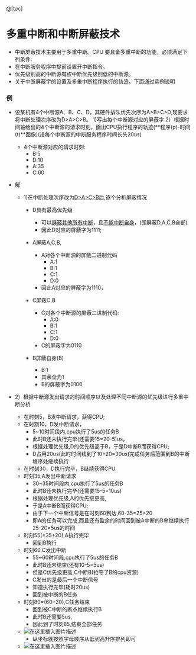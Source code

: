 @[toc]
#  多重中断和中断屏蔽技术


- 中断屏蔽技术主要用于多重中断。CPU 要具备多重中断的功能，必须满足下列条件:
- 在中断服务程序中提前设置开中断指令。
- 优先级别高的中断源有权中断优先级别低的中断源。
- 关于中断屏蔽字的设置及多重中断程序执行的轨迹，下面通过实例说明





### 例

- 设某机有4个中断源A、B、C、D，其硬件排队优先次序为A>B>C>D,现要求
  将中断处理次序改为D>A>C>B。
  1)写出每个中断源对应的屏蔽字
  2）根据时间轴给出的4个中断源的请求时刻，画出CPU执行程序的轨迹(**程序(p)-时间(t)**图像)(设每个中断源的中断服务程序时间长头20us)
  - 4个中断源对应的请求时刻:
    - B:5
    - D:10
    - A:35
    - C:60

- 解

  - 1)在中断处理次序改为<u>D>A>C>B</u>后,逐个分析屏蔽情况

    - D具有最高优先级

      - 可以<u>屏蔽其他所有中断</u>，且<u>不能中断自身</u>，(即屏蔽D,A,C,B全部)
      - 因此D对应的屏蔽字为1111;

    - A屏蔽A,C,B,

      - A对各个中断源的屏蔽二进制代码
        - A:1
        - B:1
        - C:1
        - D:0
      - 因此A对应的屏蔽字为1110，

    - C屏蔽C,B

      - C对各个中断源的屏蔽二进制代码:
        - A:0
        - B:1
        - C:1
        - D:0
      - C的屏蔽字为0110

    - B屏蔽自身(B)

      - B:1
      - 其余全为1
      - B的屏蔽字为0100

      

- 2）根据中断源发出请求的时间顺序以及处理不同中断源的优先级进行多重中断分析
  - 在时刻5，B发中断请求，获得CPU;
  - 在时刻10，D发中断请求，
    - 5~10时间段内,cpu执行了5us的任务B
    - 此时B还未执行完毕(还需要15=20-5)us，
    - 根据处理优先级,D的优先级高于B，于是D中断B而获得CPU;
    - D占用20us(此时时间线到了10+20=30us)完成任务后范围到B的中断程序处继续执行
  - 在时刻30，D执行完毕，B继续获得CPU
  - 时刻35,A发出中断请求
    - 30~35时间段内,cpu执行了5us的任务B
    - 此时B还未执行完毕(还需要15-5=10us)
    - 根据处理优先级,A的优先级更高,
    - 于是A中断B而获得CPU;
    - 由于下一个中断信号是在时刻60到达,60-35=25>20
    - 即A的任务可以完成,而且还有盈余的时间回到被A中断的B串继续执行25-20=5us的时间
  - 时刻55(=35+20),A执行完毕
    - 回到B执行
  - 时刻60,C发出中断
    - 55~60时间段,cpu执行了5us的任务B
    - 此时B还未结束(还有10-5=5us)
    - 但是C优先级更高,C中断B(抢夺了B的cpu资源)
    - C发出的是最后一个中断信号
    - 知道执行完毕(耗时20us)
    - 回到被中断的B任务
  - 时刻80=(60+20),C任务结束
    - 回到被C中断的断点继续执行B
    - 此时B还需要5us,
    - 因此到了时刻85,结束全部任务
  - ![在这里插入图片描述](https://img-blog.csdnimg.cn/1c21dc7699164cf5b08329a39e1aeba8.png)
    - 纵坐标就按照字母顺序从低到高升序排列即可
  - ![在这里插入图片描述](https://img-blog.csdnimg.cn/20210623220226474.png?x-oss-process=image/watermark,type_ZmFuZ3poZW5naGVpdGk,shadow_10,text_aHR0cHM6Ly9ibG9nLmNzZG4ubmV0L3h1Y2hhb3hpbjEzNzU=,size_16,color_FFFFFF,t_70)



